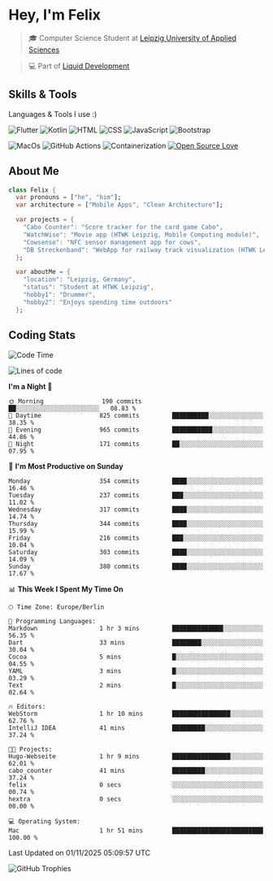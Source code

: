 # Hey, I'm Felix 
<!--
[![GitHub followers](https://img.shields.io/github/followers/flixcoo?style=social)](https://github.com/flixcoo)
[![GitHub stars](https://img.shields.io/github/stars/flixcoo?style=social)](https://github.com/flixcoo)
-->

> 🎓 Computer Science Student at [Leipzig University of Applied Sciences](https://htwk-leipzig.de)

>  💻 Part of [Liquid Development](https://github.com/LiquidDevelopmentDE)

<!-- ![Felix's GitHub stats](https://github-readme-stats.vercel.app/api?username=flixcoo&show_icons=true&theme=radical) -->
## Skills & Tools
Languages & Tools I use :)

![Flutter](https://img.shields.io/badge/Multi--Platform-Flutter-informational?style=flat&color=027DFD&logo=flutter&logoColor=027DFD)
![Kotlin](https://img.shields.io/badge/Android-Kotlin-informational?style=flat&color=7F52FF&logo=kotlin&logoColor=7F52FF)
![HTML](https://img.shields.io/badge/Web-HTML5-informational?style=flat&color=E34F26&logo=html5&logoColor=E34F26)
![CSS](https://img.shields.io/badge/Web-CSS3-informational?style=flat&color=F43059&logo=css&logoColor=F43059)
![JavaScript](https://img.shields.io/badge/Web-JavaScript-informational?style=flat&logo=javascript&color=F7DF1E)
![Bootstrap](https://img.shields.io/badge/Web-Bootstrap_5-informational?style=flat&color=7952B3&logo=bootstrap&logoColor=7952B3)

![MacOs](https://img.shields.io/badge/System-MacOS-informational?style=flat&logo=apple&logoColor=FFFFFF&color=222)
![GitHub Actions](https://img.shields.io/badge/CI/CD-GitHub_Actions-informational?style=flat&color=DD5D20&logo=github-actions&logoColor=DD5D20)
![Containerization](https://img.shields.io/badge/Containerization-Docker-informational?style=flat&color=2496ED&logo=docker&logoColor=2496ED)
[![Open Source Love](https://badges.frapsoft.com/os/v1/open-source.svg?v=102)](https://github.com/ellerbrock/open-source-badge/)

## About Me

```dart
class Felix {
  var pronouns = ["he", "him"];
  var architecture = ["Mobile Apps", "Clean Architecture"];

  var projects = {
    "Cabo Counter": "Score tracker for the card game Cabo",
    "WatchWise": "Movie app (HTWK Leipzig, Mobile Computing module)",
    "Cowsense": "NFC sensor management app for cows",
    "DB Streckenband": "WebApp for railway track visualization (HTWK Leipzig, Software Project module)"
  };

  var aboutMe = {
    "location": "Leipzig, Germany",
    "status": "Student at HTWK Leipzig",
    "hobby1": "Drummer",
    "hobby2": "Enjoys spending time outdoors"
  };
```

## Coding Stats
<!--START_SECTION:waka-->
![Code Time](http://img.shields.io/badge/Code%20Time-343%20hrs%2026%20mins-blue)

![Lines of code](https://img.shields.io/badge/From%20Hello%20World%20I%27ve%20Written-292.3%20thousand%20lines%20of%20code-blue)

**I'm a Night 🦉** 

```text
🌞 Morning                190 commits         ██░░░░░░░░░░░░░░░░░░░░░░░   08.83 % 
🌆 Daytime                825 commits         ██████████░░░░░░░░░░░░░░░   38.35 % 
🌃 Evening                965 commits         ███████████░░░░░░░░░░░░░░   44.86 % 
🌙 Night                  171 commits         ██░░░░░░░░░░░░░░░░░░░░░░░   07.95 % 
```
📅 **I'm Most Productive on Sunday** 

```text
Monday                   354 commits         ████░░░░░░░░░░░░░░░░░░░░░   16.46 % 
Tuesday                  237 commits         ███░░░░░░░░░░░░░░░░░░░░░░   11.02 % 
Wednesday                317 commits         ████░░░░░░░░░░░░░░░░░░░░░   14.74 % 
Thursday                 344 commits         ████░░░░░░░░░░░░░░░░░░░░░   15.99 % 
Friday                   216 commits         ███░░░░░░░░░░░░░░░░░░░░░░   10.04 % 
Saturday                 303 commits         ████░░░░░░░░░░░░░░░░░░░░░   14.09 % 
Sunday                   380 commits         ████░░░░░░░░░░░░░░░░░░░░░   17.67 % 
```


📊 **This Week I Spent My Time On** 

```text
🕑︎ Time Zone: Europe/Berlin

💬 Programming Languages: 
Markdown                 1 hr 3 mins         ██████████████░░░░░░░░░░░   56.35 % 
Dart                     33 mins             ████████░░░░░░░░░░░░░░░░░   30.04 % 
Cocoa                    5 mins              █░░░░░░░░░░░░░░░░░░░░░░░░   04.55 % 
YAML                     3 mins              █░░░░░░░░░░░░░░░░░░░░░░░░   03.29 % 
Text                     2 mins              █░░░░░░░░░░░░░░░░░░░░░░░░   02.64 % 

🔥 Editors: 
WebStorm                 1 hr 10 mins        ████████████████░░░░░░░░░   62.76 % 
IntelliJ IDEA            41 mins             █████████░░░░░░░░░░░░░░░░   37.24 % 

🐱‍💻 Projects: 
Hugo-Webseite            1 hr 9 mins         ████████████████░░░░░░░░░   62.01 % 
cabo_counter             41 mins             █████████░░░░░░░░░░░░░░░░   37.24 % 
felix                    0 secs              ░░░░░░░░░░░░░░░░░░░░░░░░░   00.74 % 
hextra                   0 secs              ░░░░░░░░░░░░░░░░░░░░░░░░░   00.00 % 

💻 Operating System: 
Mac                      1 hr 51 mins        █████████████████████████   100.00 % 
```


 Last Updated on 01/11/2025 05:09:57 UTC
<!--END_SECTION:waka-->

![GitHub Trophies](https://github-profile-trophy.vercel.app/?username=flixcoo&theme=onedark&row=1)
